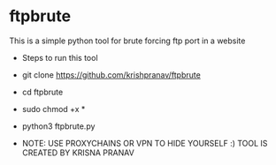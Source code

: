 # ftpbrute
This is a simple python tool for brute forcing ftp port in a website
- Steps to run this tool
- git clone https://github.com/krishpranav/ftpbrute
- cd ftpbrute
- sudo chmod +x *
- python3 ftpbrute.py

- NOTE: USE PROXYCHAINS OR VPN TO HIDE YOURSELF :)
TOOL IS CREATED BY KRISNA PRANAV
